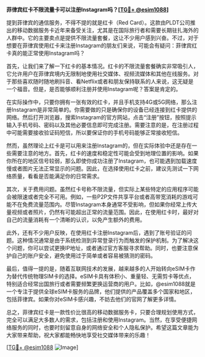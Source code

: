 **菲律宾红卡不限流量卡可以注册Instagram吗？[[TG💪+ @esim1088](https://t.me/s/esim1088)]**

提到菲律宾的通信服务，不得不提的就是红卡（Red Card）。这款由PLDT公司推出的移动数据服务卡近年来备受关注，尤其是在国际旅行者和需要长期驻扎海外的人群中。它的主要卖点是提供不限流量套餐，这让不少用户感到兴奋。不过，对于想要在菲律宾使用红卡来注册Instagram的朋友们来说，可能会有疑问：菲律宾红卡真的能正常使用Instagram吗？

首先，让我们来了解一下红卡的基本情况。红卡的不限流量套餐确实非常吸引人，它允许用户在菲律宾境内无限制地使用社交媒体、视频流媒体和其他在线服务。对于那些喜欢随时随地刷抖音、看Netflix或者和朋友保持联系的人来说，这无疑是一个福音。但是，是否能够顺利注册并使用Instagram呢？答案是肯定的。

在实际操作中，只要你拥有一张有效的红卡，并且手机支持4G或5G网络，那么注册Instagram是非常简单的。你需要做的只是确保你的设备已经连接到红卡提供的网络。然后打开浏览器，搜索Instagram的官方网站，点击“注册”按钮，按照提示输入手机号码、密码以及其他必要信息即可完成注册。需要注意的是，在注册过程中可能需要接收验证码短信，所以要保证你的手机号码能够正常接收短信。

然而，虽然理论上红卡是可以用来注册Instagram的，但在实际体验中还是存在一些需要注意的地方。首先，红卡的速度和稳定性可能会受到地理位置的影响。如果你所在的地区信号较弱，那么即使你成功注册了Instagram，也可能遇到加载速度慢或者图片无法正常显示的问题。因此，在选择使用红卡之前，建议先测试一下网络质量，看看是否能满足你的日常需求。

其次，关于费用问题。虽然红卡号称不限流量，但实际上某些特定的应用程序可能会被限速或者完全不可用。例如，一些P2P文件共享平台或者高带宽消耗的游戏可能不在免费流量范围内。尽管Instagram本身通常不受影响，但如果你经常上传大量视频或者照片，仍然有可能超出正常的流量范围。因此，在使用红卡时，最好对自己的流量消耗有一个清晰的认识，以免产生额外的费用。

此外，还有不少用户反映，在使用红卡注册Instagram后，遇到了账号验证的问题。这种情况通常是由于系统检测到异常登录行为而触发的保护机制。为了解决这个问题，你可以尝试更换IP地址，或者通过官方客服寻求帮助。同时，也要注意保护自己的账户安全，避免使用过于简单或者容易被猜测的密码。

最后，值得一提的是，随着互联网技术的发展，越来越多的人开始转向eSIM卡作为替代传统物理SIM卡的选择。eSIM卡具有体积小、重量轻、无需剪卡等优点，特别适合经常出国旅行或者需要频繁更换运营商的用户。比如，@esim1088就是一个专注于提供全球eSIM卡服务的品牌，他们提供的产品覆盖多个国家和地区，包括菲律宾。如果你对eSIM卡感兴趣，不妨去他们的官网了解更多详情。

总之，菲律宾红卡是一款性价比很高的移动数据服务卡，只要合理规划使用方式，完全可以满足大多数人的需求，包括注册和使用Instagram。当然，在享受便捷网络服务的同时，也要时刻留意自身的网络安全和个人隐私保护。希望这篇文章能为大家带来帮助，祝大家都能畅快地享受社交媒体带来的乐趣！

[[TG💪+ @esim1088](https://t.me/s/esim1088) ![Image](https://i.postimg.cc/4NQfJmqS/Snipaste-2025-05-13-00-14-12.png)]